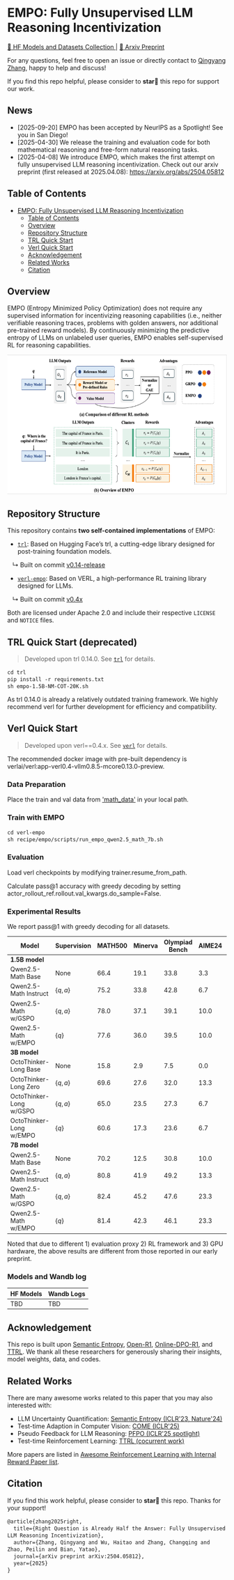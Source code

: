 # EMPO: Fully Unsupervised LLM Reasoning Incentivization


<a href="https://huggingface.co/collections/qingyangzhang/empo-67f9f7ad7817ebff4b664010">🤗 HF Models and Datasets Collection </a> |
<a href="https://arxiv.org/abs/2504.05812"> 📑 Arxiv Preprint </a>

For any questions, feel free to open an issue or directly contact to [Qingyang Zhang](qingyangzhang@tju.edu.cn), happy to help and discuss!

If you find this repo helpful, please consider to **star🌟** this repo for support our work.

## News
- [2025-09-20] EMPO has been accepted by NeurIPS as a Spotlight! See you in San Diego!
- [2025-04-30] We release the training and evaluation code for both mathematical reasoning and free-form natural reasoning tasks.
- [2025-04-08] We introduce EMPO, which makes the first attempt on fully unsupervised LLM reasoning incentivization. Check out our arxiv preprint (first released at 2025.04.08): https://arxiv.org/abs/2504.05812

## Table of Contents
- [EMPO: Fully Unsupervised LLM Reasoning Incentivization](#empo-fully-unsupervised-llm-reasoning-incentivization)
  - [Table of Contents](#table-of-contents)
  - [Overview](#overview)
  - [Repository Structure](#repository-structure)
  - [TRL Quick Start](#trl-quick-start)
  - [Verl Quick Start](#verl-quick-start)
  - [Acknowledgement](#acknowledgement)
  - [Related Works](#related-works)
  - [Citation](#citation)


## Overview

EMPO (Entropy Minimized Policy Optimization) does not require any supervised information for incentivizing reasoning capabilities (i.e., neither verifiable reasoning traces, problems with golden answers, nor additional pre-trained reward models). By continuously minimizing the predictive entropy of LLMs on unlabeled user queries, EMPO enables self-supervised RL for reasoning capabilities.

<p align="center">
<img src="./figs/EMPO.jpg" width="600" height="320">
</p>

## Repository Structure

This repository contains **two self-contained implementations** of EMPO:

- [`trl`](./trl/README.md): Based on Hugging Face’s trl, a cutting-edge library designed for post-training foundation models.

&nbsp;&nbsp; ↳ Built on commit [v0.14-release](https://github.com/huggingface/trl/commits/v0.14-release)

- [`verl-empo`](./verl-empo/README.md): Based on VERL, a high-performance RL training library designed for LLMs.

&nbsp;&nbsp; ↳ Built on commit [v0.4x](https://github.com/volcengine/verl/tree/v0.4.x)


Both are licensed under Apache 2.0 and include their respective `LICENSE` and `NOTICE` files.

## TRL Quick Start (deprecated)

> Developed upon trl 0.14.0. See [`trl`](./trl/README.md) for details.

```
cd trl
pip install -r requirements.txt
sh empo-1.5B-NM-COT-20K.sh
```

As trl 0.14.0 is already a relatively outdated training framework. We highly recommend verl for further development for efficiency and compatibility.

## Verl Quick Start
> Developed upon verl==0.4.x. See [`verl`](./verl/README.md) for details.

The recommended docker image with pre-built dependency is verlai/verl:app-verl0.4-vllm0.8.5-mcore0.13.0-preview.

### Data Preparation

Place the train and val data from ['math_data'](./math_data) in your local path.


### Train with EMPO

```
cd verl-empo
sh recipe/empo/scripts/run_empo_qwen2.5_math_7b.sh
```

### Evaluation

Load verl checkpoints by modifying trainer.resume_from_path.

Calculate pass@1 accuracy with greedy decoding by setting actor_rollout_ref.rollout.val_kwargs.do_sample=False.

### Experimental Results

We report pass@1 with greedy decoding for all datasets.

| Model                          | Supervision    | MATH500 | Minerva   | Olympiad Bench | AIME24 | AMC23 | Avg. |
|--------------------------------|----------------|------|--------------|----------------|--------|-------|------|
| **1.5B model**                 |                |      |              |                |        |       |      |
| Qwen2.5-Math Base              | None           | 66.4 | 19.1         | 33.8           | 3.3    | 42.5  | 33.0 |
| Qwen2.5-Math Instruct          | $\{q,a\}$      | 75.2 | 33.8         | 42.8           | 6.7    | 52.5  | 42.2 |
| Qwen2.5-Math w/GSPO            | $\{q,a\}$      | 78.0 | 37.1         | 39.1           | 10.0   | 50.0  | 42.8 |
| Qwen2.5-Math w/EMPO            | $\{q\}$        | 77.6 | 36.0         | 39.5           | 10.0   | 50.0  | 42.6 |
| **3B model**                   |                |      |              |                |        |       |      |
| OctoThinker-Long Base          | None           | 15.8 |  2.9         |  7.5           |  0.0   | 12.5  |  7.7 |
| OctoThinker-Long Zero          | $\{q,a\}$      | 69.6 | 27.6         | 32.0           | 13.3   | 42.5  | 37.0 |
| OctoThinker-Long w/GSPO        | $\{q,a\}$      | 65.0 | 23.5         | 27.3           |  6.7   | 32.5  | 31.0 |
| OctoThinker-Long w/EMPO        | $\{q\}$        | 60.6 | 17.3         | 23.6           |  6.7   | 30.0  | 27.6 |
| **7B model**                   |                |      |              |                |        |       |      |
| Qwen2.5-Math Base              | None           | 70.2 | 12.5         | 30.8           | 10.0   | 45.0  | 33.7 |
| Qwen2.5-Math Instruct          | $\{q,a\}$      | 80.8 | 41.9         | 49.2           | 13.3   | 67.5  | 50.5 |
| Qwen2.5-Math w/GSPO            | $\{q,a\}$      | 82.4 | 45.2         | 47.6           | 23.3   | 60.0  | 51.7 |
| Qwen2.5-Math w/EMPO            | $\{q\}$        | 81.4 | 42.3         | 46.1           | 23.3   | 65.0  | 51.6 |

Noted that due to different 1) evaluation proxy 2) RL framework and 3) GPU hardware, the above results are different from those reported in our early preprint.

### Models and Wandb log

|HF Models | Wandb Logs|
|----------|-----------|
|TBD       | TBD       |

## Acknowledgement

This repo is built upon [Semantic Entropy](https://github.com/jlko/semantic_uncertainty), [Open-R1](https://github.com/huggingface/open-r1), [Online-DPO-R1](https://github.com/RLHFlow/Online-DPO-R1), and [TTRL](https://github.com/PRIME-RL/TTRL). We thank all these researchers for generously sharing their insights, model weights, data, and codes.


## Related Works

There are many awesome works related to this paper that you may also interested with:

- LLM Uncertainty Quantification: [Semantic Entropy (ICLR'23, Nature'24)](https://openreview.net/pdf?id=VD-AYtP0dve)
- Test-time Adaption in Computer Vision: [COME (ICLR'25)](https://openreview.net/pdf?id=506BjJ1ziZ)
- Pseudo Feedback for LLM Reasoning: [PFPO (ICLR'25 spotlight)](https://arxiv.org/abs/2411.16345)
- Test-time Reinforcement Learning: [TTRL (cocurrent work)](https://arxiv.org/abs/2504.16084)

More papers are listed in [Awesome Reinforcement Learning with Internal Reward Paper list](https://github.com/QingyangZhang/Label-Free-RLVR).

## Citation

If you find this work helpful, please consider to **star🌟** this repo. Thanks for your support!
```
@article{zhang2025right,
  title={Right Question is Already Half the Answer: Fully Unsupervised LLM Reasoning Incentivization},
  author={Zhang, Qingyang and Wu, Haitao and Zhang, Changqing and Zhao, Peilin and Bian, Yatao},
  journal={arXiv preprint arXiv:2504.05812},
  year={2025}
}
```
